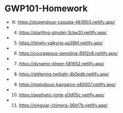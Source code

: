 # GWP101-Homework

+ III. https://stupendous-cassata-483903.netlify.app/
+ 04. https://startling-strudel-3cbe20.netlify.app/
+ 05. https://timely-valkyrie-aa39bf.netlify.app/
+ 06. https://courageous-semolina-8912c6.netlify.app/
+ 07. https://dynamic-kheer-581652.netlify.app/
+ 08. https://glittering-twilight-4b5edb.netlify.app/
+ 09. https://melodious-kangaroo-e85007.netlify.app/
+ 10. https://aesthetic-torte-d3d05c.netlify.app/
+ 11. https://singular-chimera-36bf7b.netlify.app/
